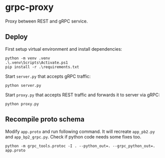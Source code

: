 # grpc-proxy
Proxy between REST and gRPC service.

## Deploy

First setup virtual environment and install dependencies:
```
python -m venv .venv
.\.venv\Scripts\Activate.ps1
pip install -r .\requirements.txt
```

Start `server.py` that accepts gRPC traffic:
```
python server.py
```

Start `proxy.py` that accepts REST traffic and forwards it to server via gRPC:
```
python proxy.py
```

## Recompile proto schema

Modify `app.proto` and run following command. It will recreate `app_pb2.py` and `app_bp2_grpc.py`. Check if python code needs some fixes too.
```
python -m grpc_tools.protoc -I . --python_out=. --grpc_python_out=. app.proto
```